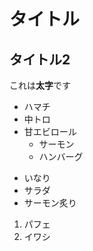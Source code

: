 # タイトル
## タイトル2
これは**太字**です
* ハマチ
* 中トロ
* 甘エビロール
  * サーモン
  * ハンバーグ
- いなり
- サラダ
- サーモン炙り
1. パフェ
2. イワシ
